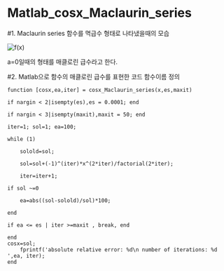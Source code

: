 # Matlab_cosx_Maclaurin_series
#1. Maclaurin series
함수를 멱급수 형태로 나타냈을때의 모습

![f(x)](https://user-images.githubusercontent.com/58385691/98422679-bb710f00-20cf-11eb-9d49-78f2bf13bbae.JPG)

a=0일때의 형태를 매클로린 급수라고 한다.

#2. Matlab으로 함수의 매클로린 급수를 표현한 코드
함수이름 정의
```
function [cosx,ea,iter] = cosx_Maclaurin_series(x,es,maxit)
```
    if nargin < 2|isempty(es),es = 0.0001; end

    if nargin < 3|isempty(maxit),maxit = 50; end
    
    iter=1; sol=1; ea=100;

    while (1)
        
        solold=sol;
        
        sol=sol+(-1)^(iter)*x^(2*iter)/factorial(2*iter);
        
        iter=iter+1;
    
    if sol ~=0
        
        ea=abs((sol-solold)/sol)*100;
    
    end
    
    if ea <= es | iter >=maxit , break, end

    end
    cosx=sol;
        fprintf('absolute relative error: %d\n number of iterations: %d ',ea, iter);
    end

```

